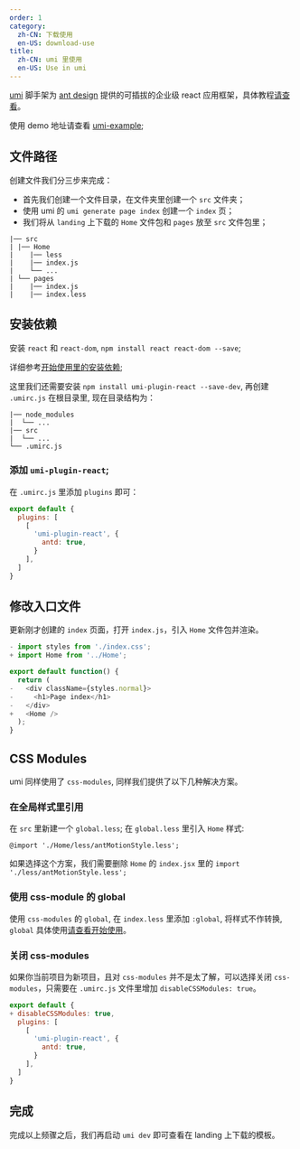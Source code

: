 ```yaml
---
order: 1
category:
  zh-CN: 下载使用
  en-US: download-use
title: 
  zh-CN: umi 里使用
  en-US: Use in umi
---
```


[umi](https://umijs.org/) 脚手架为 [ant design](https://ant.design) 提供的可插拔的企业级 react 应用框架，具体教程[请查看](https://www.youtube.com/watch?v=vkAUGUlYm24&feature=youtu.be)。

使用 demo 地址请查看 [umi-example](https://github.com/ant-motion/landing-umi-example);

## 文件路径

创建文件我们分三步来完成：

- 首先我们创建一个文件目录，在文件夹里创建一个 `src` 文件夹；
- 使用 umi 的 `umi generate page index` 创建一个 `index` 页；
- 我们将从 `landing` 上下载的 `Home` 文件包和 `pages` 放至 `src` 文件包里；

```
|── src
| |── Home 
|    |── less
|    |── index.js
|    └── ...
| └── pages     
|    |── index.js
|    |── index.less
```

## 安装依赖

安装 `react` 和 `react-dom`, `npm install react react-dom --save`;

详细参考[开始使用里的安装依赖](docs/use/getting-started-cn#安装依赖);

这里我们还需要安装 `npm install umi-plugin-react --save-dev`, 再创建 `.umirc.js` 在根目录里, 现在目录结构为：

```
|── node_modules
|  └── ...
|── src
|  └── ...
└── .umirc.js
```

### 添加 `umi-plugin-react`;

在 `.umirc.js` 里添加 `plugins` 即可：

```js
export default {
  plugins: [
    [
      'umi-plugin-react', {
        antd: true,
      }
    ],
  ]
}
```

## 修改入口文件

更新刚才创建的 `index` 页面，打开 `index.js`，引入 `Home` 文件包并渲染。

```jsx
- import styles from './index.css';
+ import Home from '../Home';

export default function() {
  return (
-   <div className={styles.normal}>
-     <h1>Page index</h1>
-   </div>
+   <Home />
  );
}
```

## CSS Modules

umi 同样使用了 `css-modules`, 同样我们提供了以下几种解决方案。

### 在全局样式里引用

在 `src` 里新建一个 `global.less`; 在 `global.less` 里引入 `Home` 样式: 

```less
@import './Home/less/antMotionStyle.less';
```

如果选择这个方案，我们需要删除 `Home` 的 `index.jsx` 里的 `import './less/antMotionStyle.less';`

### 使用 css-module 的 global

使用 `css-modules` 的 `global`, 在 `index.less` 里添加 `:global`, 将样式不作转换, `global` 具体使用[请查看开始使用](/docs/use/getting-started#样式)。

### 关闭 css-modules

如果你当前项目为新项目，且对 `css-modules` 并不是太了解，可以选择关闭 `css-modules`，只需要在 `.umirc.js` 文件里增加 `disableCSSModules: true`。

```jsx
export default {
+ disableCSSModules: true,
  plugins: [
    [
      'umi-plugin-react', {
        antd: true,
      }
    ],
  ]
}
```

## 完成

完成以上频骤之后，我们再启动 `umi dev` 即可查看在 landing 上下载的模板。